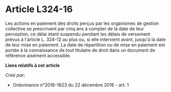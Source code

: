 # Article L324-16

Les actions en paiement des droits perçus par les organismes de gestion collective se prescrivent par cinq ans à compter de
la date de leur perception, ce délai étant suspendu pendant les délais de versement prévus à l'article L. 324-12 au plus ou,
si elle intervient avant, jusqu'à la date de leur mise en paiement. La date de répartition ou de mise en paiement est portée
à la connaissance de tout titulaire de droit dans un document de référence aisément accessible.

**Liens relatifs à cet article**

_Créé par_:

  - Ordonnance n°2016-1823 du 22 décembre 2016 - art. 1
